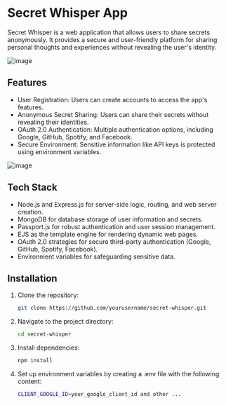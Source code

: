 # Secret Whisper App

Secret Whisper is a web application that allows users to share secrets anonymously. It provides a secure and user-friendly platform for sharing personal thoughts and experiences without revealing the user's identity.

![image](https://user-images.githubusercontent.com/99763743/197290151-e7ddad1b-98bf-4e15-b9c1-cdb02fbf13ef.png)

## Features

- User Registration: Users can create accounts to access the app's features.
- Anonymous Secret Sharing: Users can share their secrets without revealing their identities.
- OAuth 2.0 Authentication: Multiple authentication options, including Google, GitHub, Spotify, and Facebook.
- Secure Environment: Sensitive information like API keys is protected using environment variables.

![image](https://user-images.githubusercontent.com/99763743/197290193-545f407e-e171-4bf8-8708-78fb39099bfc.png)

## Tech Stack

- Node.js and Express.js for server-side logic, routing, and web server creation.
- MongoDB for database storage of user information and secrets.
- Passport.js for robust authentication and user session management.
- EJS as the template engine for rendering dynamic web pages.
- OAuth 2.0 strategies for secure third-party authentication (Google, GitHub, Spotify, Facebook).
- Environment variables for safeguarding sensitive data.

## Installation

1. Clone the repository:
   ```bash
   git clone https://github.com/yourusername/secret-whisper.git
   ```
2. Navigate to the project directory:
   ```bash
   cd secret-whisper
   ```
3. Install dependencies:
   ```bash
   npm install
   ```
4. Set up environment variables by creating a .env file with the following content:
   ```bash
   CLIENT_GOOGLE_ID=your_google_client_id and other ...
   ```
